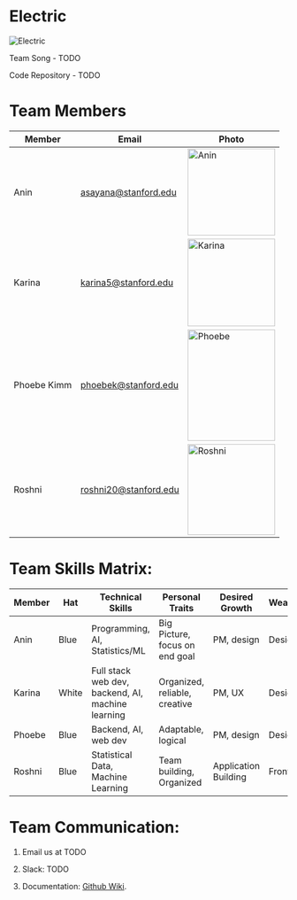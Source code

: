 # Electric

<img src="https://i.imgur.com/gSrwoCd.png" alt="Electric">



Team Song - TODO

Code Repository - TODO


# Team Members
Member | Email | Photo
--- | --- | ---
Anin | asayana@stanford.edu | <img src="https://i.imgur.com/5vuq1J2.png" alt="Anin" width="157.5" height="157.5">
Karina | karina5@stanford.edu | <img src="https://i.imgur.com/JvXbY0N.jpg" alt="Karina" width="157.5" height="157.5">
Phoebe Kimm | phoebek@stanford.edu | <img src="https://i.imgur.com/CoKhdyO.jpg" alt="Phoebe" width="157.5" height="201">
Roshni  | roshni20@stanford.edu | <img src="https://i.imgur.com/P9kxEli.jpg" alt="Roshni" width="157.5" height="164.4">


# Team Skills Matrix:

Member | Hat | Technical Skills | Personal Traits | Desired Growth | Weaknesses
--- | --- | --- | --- | --- | --- 
Anin | Blue | Programming, AI, Statistics/ML | Big Picture, focus on end goal | PM, design | Design
Karina | White | Full stack web dev, backend, AI, machine learning | Organized, reliable, creative | PM, UX  | Design, UX
Phoebe | Blue | Backend, AI, web dev | Adaptable, logical | PM, design  | Design
Roshni | Blue | Statistical Data, Machine Learning | Team building, Organized | Application Building  | Front end



# Team Communication:
1. Email us at TODO

2. Slack: TODO

3. Documentation: [Github Wiki](https://github.com/cs210/ABC-1/wiki).
